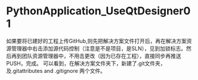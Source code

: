 # PythonApplication_UseQtDesigner01
如果要将已建好的工程上传GitHub,则先把解决方案文件打开后，再在解决方案资源管理器中右击添加源代码控制（注意是不是项目，是SLN），见到加锁标志。然后再到团队资源管理器中，不用击更改（因为已存在工程），直接同步再推送PUSH，完成。
可以看到，在解决方案文件夹下，新建了.git文件夹，及.gitattributes and .gitignore 两个文件。
